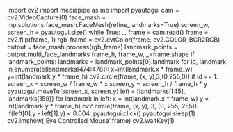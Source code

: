 import cv2
import mediapipe as mp
import pyautogui
cam = cv2.VideoCapture(0)
face_mash = mp.solutions.face_mesh.FaceMesh(refine_landmarks=True)
screen_w, screen_h = pyautogui.size()
while True:
    _, frame = cam.read()
    frame = cv2.flip(frame, 1)
    rgb_frame = cv2.cvtColor(frame, cv2.COLOR_BGR2RGB)
    output = face_mash.process(rgb_frame)
    landmark_points = output.multi_face_landmarks
    frame_h, frame_w, _=frame.shape
    if landmark_points:
        landmarks = landmark_points[0].landmark
        for id, landmark in enumerate(landmarks[474:478]):
            x=int(landmark.x * frame_w)
            y=int(landmark.y * frame_h)
            cv2.circle(frame, (x, y),3,(0,255,0))
            if id == 1:
                screen_x = screen_w / frame_w * x
                screen_y = screen_h / frame_h * y
                pyautogui.moveTo(screen_x, screen_y)
        left = [landmarks[145], landmarks[159]]
        for landmark in left:
            x = int(landmark.x * frame_w)
            y = int(landmark.y * frame_h)
            cv2.circle(frame, (x, y), 3, (0, 255, 255))
        if(left[0].y - left[1].y) < 0.004:
            pyautogui.click()
            pyautogui.sleep(1)
    cv2.imshow('Eye Controlled Mouse',frame)
    cv2.waitKey(1)
